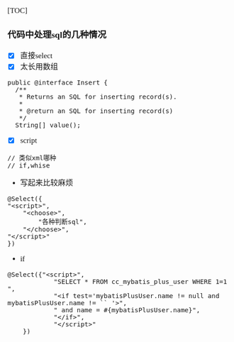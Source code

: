 <span  style="font-family: Simsun,serif; font-size: 17px; ">

[TOC]

### 代码中处理sql的几种情况

- [x] 直接select
- [x] 太长用数组
~~~
public @interface Insert {
  /**
   * Returns an SQL for inserting record(s).
   *
   * @return an SQL for inserting record(s)
   */
  String[] value();
~~~
- [x] script
~~~
// 类似xml哪种
// if,whise
~~~
- 写起来比较麻烦
~~~
@Select({
"<script>",
    "<choose>",
        "各种判断sql",
    "</choose>",
"</script>"
})
~~~
- if
~~~
@Select({"<script>",
            "SELECT * FROM cc_mybatis_plus_user WHERE 1=1 ",
            "<if test='mybatisPlusUser.name != null and mybatisPlusUser.name != `` '>",
            " and name = #{mybatisPlusUser.name}",
            "</if>",
            "</script>"
    })
~~~

</span>